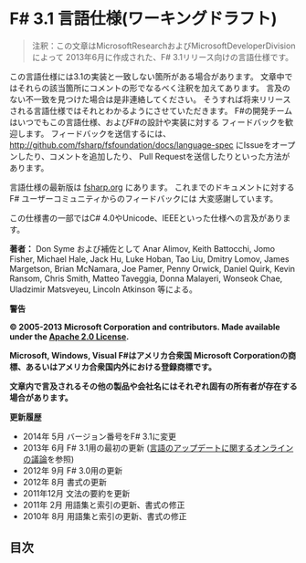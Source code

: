 # F# 3.1 言語仕様(ワーキングドラフト)

> 注釈：この文章はMicrosoftResearchおよびMicrosoftDeveloperDivisionによって
> 2013年6月に作成された、F# 3.1リリース向けの言語仕様です。

この言語仕様には3.1の実装と一致しない箇所がある場合があります。
文章中ではそれらの該当箇所にコメントの形でなるべく注釈を加えてあります。
言及のない不一致を見つけた場合は是非連絡してください。
そうすれば将来リリースされる言語仕様ではそれとわかるようにさせていただきます。
F#の開発チームはいつでもこの言語仕様、およびF#の設計や実装に対する
フィードバックを歓迎します。
フィードバックを送信するには、
http://github.com/fsharp/fsfoundation/docs/language-spec
にIssueをオープンしたり、コメントを追加したり、
Pull Requestを送信したりといった方法があります。

言語仕様の最新版は [fsharp.org](http://fsharp.org/) にあります。
これまでのドキュメントに対するF# ユーザーコミュニティからのフィードバックには
大変感謝しています。

この仕様書の一部ではC# 4.0やUnicode、IEEEといった仕様への言及があります。

**著者：**
Don Syme および補佐として Anar Alimov, Keith Battocchi, Jomo Fisher,
Michael Hale, Jack Hu, Luke Hoban, Tao Liu, Dmitry Lomov,
James Margetson, Brian McNamara, Joe Pamer, Penny Orwick,
Daniel Quirk, Kevin Ransom, Chris Smith, Matteo Taveggia,
Donna Malayeri, Wonseok Chae, Uladzimir Matsveyeu, Lincoln Atkinson
等による。

**警告**

__© 2005-2013 Microsoft Corporation and contributors. Made available under the [Apache 2.0 License](http://www.apache.org/licenses/LICENSE-2.0.html).__

__Microsoft, Windows, Visual F#はアメリカ合衆国 Microsoft Corporationの商標、あるいはアメリカ合衆国内外における登録商標です。__

__文章内で言及されるその他の製品や会社名にはそれぞれ固有の所有者が存在する場合があります。__

**更新履歴**

* 2014年 5月 バージョン番号をF# 3.1に変更
* 2013年 6月 F# 3.1用の最初の更新 ([言語のアップデートに関するオンラインの議論](http://blogs.msdn.com/b/fsharpteam/archive/2013/06/27/announcing-a-pre-release-of-f-3-1-and-the-visual-f-tools-in-visual-studio-2013.aspx)を参照)
* 2012年 9月 F# 3.0用の更新
* 2012年 8月 書式の更新
* 2011年12月 文法の要約を更新
* 2011年 2月 用語集と索引の更新、書式の修正
* 2010年 8月 用語集と索引の更新、書式の修正

## 目次

